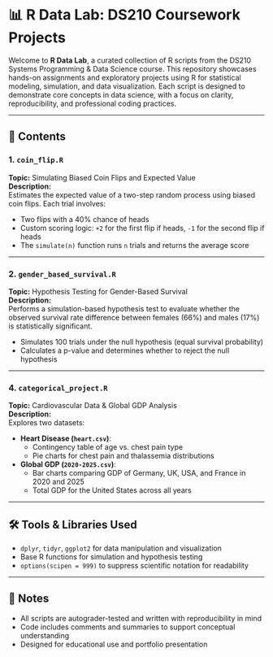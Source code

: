 # 📊 R Data Lab: DS210 Coursework Projects

Welcome to **R Data Lab**, a curated collection of R scripts from the DS210 Systems Programming & Data Science course. This repository showcases hands-on assignments and exploratory projects using R for statistical modeling, simulation, and data visualization. Each script is designed to demonstrate core concepts in data science, with a focus on clarity, reproducibility, and professional coding practices.

---

## 📁 Contents

### 1. `coin_flip.R`  
**Topic:** Simulating Biased Coin Flips and Expected Value  
**Description:**  
Estimates the expected value of a two-step random process using biased coin flips. Each trial involves:
- Two flips with a 40% chance of heads
- Custom scoring logic: `+2` for the first flip if heads, `-1` for the second flip if heads  
- The `simulate(n)` function runs `n` trials and returns the average score

---

### 2. `gender_based_survival.R`  
**Topic:** Hypothesis Testing for Gender-Based Survival  
**Description:**  
Performs a simulation-based hypothesis test to evaluate whether the observed survival rate difference between females (66%) and males (17%) is statistically significant.  
- Simulates 100 trials under the null hypothesis (equal survival probability)  
- Calculates a p-value and determines whether to reject the null hypothesis

---

### 4. `categorical_project.R`  
**Topic:** Cardiovascular Data & Global GDP Analysis  
**Description:**  
Explores two datasets:
- **Heart Disease (`heart.csv`)**:  
  - Contingency table of age vs. chest pain type  
  - Pie charts for chest pain and thalassemia distributions  
- **Global GDP (`2020-2025.csv`)**:  
  - Bar charts comparing GDP of Germany, UK, USA, and France in 2020 and 2025  
  - Total GDP for the United States across all years

---

## 🛠 Tools & Libraries Used
- `dplyr`, `tidyr`, `ggplot2` for data manipulation and visualization  
- Base R functions for simulation and hypothesis testing  
- `options(scipen = 999)` to suppress scientific notation for readability

---

## 📌 Notes
- All scripts are autograder-tested and written with reproducibility in mind  
- Code includes comments and summaries to support conceptual understanding  
- Designed for educational use and portfolio presentation
